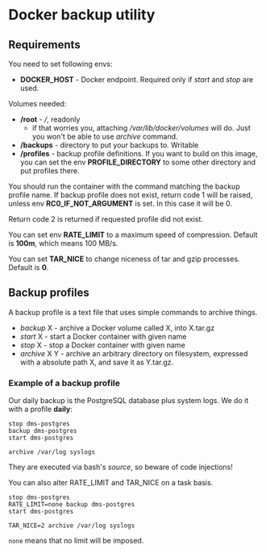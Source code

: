 # Docker backup utility


## Requirements

You need to set following envs:

* **DOCKER_HOST** - Docker endpoint. Required only if _start_ and _stop_ are used.

Volumes needed:

* **/root** - _/_, readonly
  * if that worries you, attaching _/var/lib/docker/volumes_ will do. Just you
    won't be able to use _archive_ command.
* **/backups** - directory to put your backups to. Writable
* **/profiles** - backup profile definitions. If you want to build
  on this image, you can set the env **PROFILE_DIRECTORY** to some other directory
  and put profiles there.

You should run the container with the command matching the backup profile name.
If backup profile does not exist, return code 1 will be raised,
unless env **RC0_IF_NOT_ARGUMENT** is set. In this case it will be 0.

Return code 2 is returned if requested profile did not exist.

You can set env **RATE_LIMIT** to a maximum speed of compression. Default is **100m**,
which means 100 MB/s.

You can set **TAR_NICE** to change niceness of tar and gzip processes. Default is **0**.

## Backup profiles

A backup profile is a text file that uses simple commands to archive things.

* _backup_ X - archive a Docker volume called X, into X.tar.gz
* _start_ X - start a Docker container with given name
* _stop_ X - stop a Docker container with given name
* _archive_ X Y - archive an arbitrary directory on filesystem, expressed
  with a absolute path X, and save it as Y.tar.gz.

### Example of a backup profile

Our daily backup is the PostgreSQL database plus system logs. We do it
with a profile **daily**:

```
stop dms-postgres
backup dms-postgres
start dms-postgres

archive /var/log syslogs
```

They are executed via bash's _source_, so beware of code injections!

You can also alter RATE_LIMIT and TAR_NICE on a task basis.
```
stop dms-postgres
RATE_LIMIT=none backup dms-postgres
start dms-postgres

TAR_NICE=2 archive /var/log syslogs
```

`none` means that no limit will be imposed.


